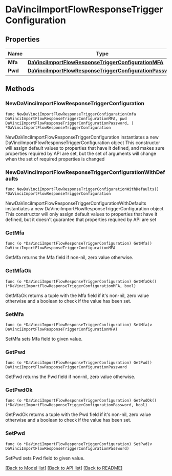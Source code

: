 # DaVinciImportFlowResponseTriggerConfiguration

## Properties

Name | Type | Description | Notes
------------ | ------------- | ------------- | -------------
**Mfa** | [**DaVinciImportFlowResponseTriggerConfigurationMFA**](DaVinciImportFlowResponseTriggerConfigurationMFA.md) |  | 
**Pwd** | [**DaVinciImportFlowResponseTriggerConfigurationPassword**](DaVinciImportFlowResponseTriggerConfigurationPassword.md) |  | 

## Methods

### NewDaVinciImportFlowResponseTriggerConfiguration

`func NewDaVinciImportFlowResponseTriggerConfiguration(mfa DaVinciImportFlowResponseTriggerConfigurationMFA, pwd DaVinciImportFlowResponseTriggerConfigurationPassword, ) *DaVinciImportFlowResponseTriggerConfiguration`

NewDaVinciImportFlowResponseTriggerConfiguration instantiates a new DaVinciImportFlowResponseTriggerConfiguration object
This constructor will assign default values to properties that have it defined,
and makes sure properties required by API are set, but the set of arguments
will change when the set of required properties is changed

### NewDaVinciImportFlowResponseTriggerConfigurationWithDefaults

`func NewDaVinciImportFlowResponseTriggerConfigurationWithDefaults() *DaVinciImportFlowResponseTriggerConfiguration`

NewDaVinciImportFlowResponseTriggerConfigurationWithDefaults instantiates a new DaVinciImportFlowResponseTriggerConfiguration object
This constructor will only assign default values to properties that have it defined,
but it doesn't guarantee that properties required by API are set

### GetMfa

`func (o *DaVinciImportFlowResponseTriggerConfiguration) GetMfa() DaVinciImportFlowResponseTriggerConfigurationMFA`

GetMfa returns the Mfa field if non-nil, zero value otherwise.

### GetMfaOk

`func (o *DaVinciImportFlowResponseTriggerConfiguration) GetMfaOk() (*DaVinciImportFlowResponseTriggerConfigurationMFA, bool)`

GetMfaOk returns a tuple with the Mfa field if it's non-nil, zero value otherwise
and a boolean to check if the value has been set.

### SetMfa

`func (o *DaVinciImportFlowResponseTriggerConfiguration) SetMfa(v DaVinciImportFlowResponseTriggerConfigurationMFA)`

SetMfa sets Mfa field to given value.


### GetPwd

`func (o *DaVinciImportFlowResponseTriggerConfiguration) GetPwd() DaVinciImportFlowResponseTriggerConfigurationPassword`

GetPwd returns the Pwd field if non-nil, zero value otherwise.

### GetPwdOk

`func (o *DaVinciImportFlowResponseTriggerConfiguration) GetPwdOk() (*DaVinciImportFlowResponseTriggerConfigurationPassword, bool)`

GetPwdOk returns a tuple with the Pwd field if it's non-nil, zero value otherwise
and a boolean to check if the value has been set.

### SetPwd

`func (o *DaVinciImportFlowResponseTriggerConfiguration) SetPwd(v DaVinciImportFlowResponseTriggerConfigurationPassword)`

SetPwd sets Pwd field to given value.



[[Back to Model list]](../README.md#documentation-for-models) [[Back to API list]](../README.md#documentation-for-api-endpoints) [[Back to README]](../README.md)


